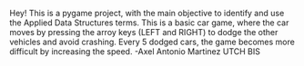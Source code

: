 Hey! This is a pygame project, with the main objective to identify and use the Applied Data Structures terms. This is a basic car game, where the car moves by pressing the arroy keys (LEFT and RIGHT) to dodge the other vehicles and avoid crashing. Every 5 dodged cars, the game becomes more difficult by increasing the speed. 
-Axel Antonio Martinez         UTCH BIS
